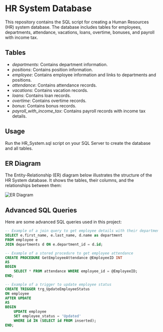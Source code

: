# HR System Database

This repository contains the SQL script for creating a Human Resources (HR) system database. The database includes tables for employees, departments, attendance, vacations, loans, overtime, bonuses, and payroll with income tax.

## Tables

- *departments*: Contains department information.
- *positions*: Contains position information.
- *employee*: Contains employee information and links to departments and positions.
- *attendance*: Contains attendance records.
- *vacations*: Contains vacation records.
- *loans*: Contains loan records.
- *overtime*: Contains overtime records.
- *bonus*: Contains bonus records.
- *payroll_with_income_tax*: Contains payroll records with income tax details.

## Usage

Run the HR_System.sql script on your SQL Server to create the database and all tables.

## ER Diagram

The Entity-Relationship (ER) diagram below illustrates the structure of the HR System database. It shows the tables, their columns, and the relationships between them:

![ER Diagram](ER_Diagram.png)

## Advanced SQL Queries

Here are some advanced SQL queries used in this project:

```sql
-- Example of a join query to get employee details with their department
SELECT e.first_name, e.last_name, d.name as department
FROM employee e
JOIN departments d ON e.department_id = d.id;

-- Example of a stored procedure to get employee attendance
CREATE PROCEDURE GetEmployeeAttendance @EmployeeID INT
AS
BEGIN
    SELECT * FROM attendance WHERE employee_id = @EmployeeID;
END;

-- Example of a trigger to update employee status
CREATE TRIGGER trg_UpdateEmployeeStatus
ON employee
AFTER UPDATE
AS
BEGIN
    UPDATE employee
    SET employee_status = 'Updated'
    WHERE id IN (SELECT id FROM inserted);
END;
